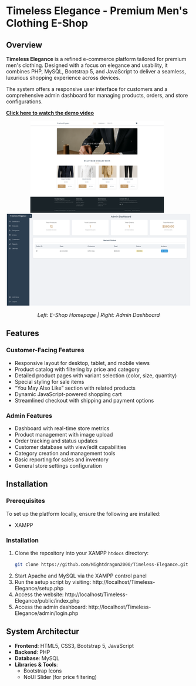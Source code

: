 # Timeless Elegance - Premium Men's Clothing E-Shop

## Overview

**Timeless Elegance** is a refined e-commerce platform tailored for premium men's clothing. Designed with a focus on elegance and usability, it combines PHP, MySQL, Bootstrap 5, and JavaScript to deliver a seamless, luxurious shopping experience across devices.

The system offers a responsive user interface for customers and a comprehensive admin dashboard for managing products, orders, and store configurations.

**[Click here to watch the demo video](https://youtu.be/9eMKdVKOpF0)**

<div align="center">
  <!-- force both images to 250px tall, widths auto‑scaled -->
  <img src="images/store-page.png" alt="Store Page" height="250" />&nbsp;&nbsp;
  <img src="images/admin-page.png" alt="Admin Dashboard" height="250" />
</div>

<p align="center">
  <em>Left: E-Shop Homepage | Right: Admin Dashboard</em>
</p>


## Features

### Customer-Facing Features
- Responsive layout for desktop, tablet, and mobile views  
- Product catalog with filtering by price and category  
- Detailed product pages with variant selection (color, size, quantity)  
- Special styling for sale items  
- “You May Also Like” section with related products  
- Dynamic JavaScript-powered shopping cart  
- Streamlined checkout with shipping and payment options  

### Admin Features
- Dashboard with real-time store metrics  
- Product management with image upload  
- Order tracking and status updates  
- Customer database with view/edit capabilities  
- Category creation and management tools  
- Basic reporting for sales and inventory  
- General store settings configuration 


## Installation

### Prerequisites

To set up the platform locally, ensure the following are installed:

- XAMPP 

### Installation

1. Clone the repository into your XAMPP `htdocs` directory:
   ```bash
   git clone https://github.com/Nightdragon2000/Timeless-Elegance.git
   ```
2. Start Apache and MySQL via the XAMPP control panel
3. Run the setup script by visiting: http://localhost/Timeless-Elegance/setup.php
4. Access the website: http://localhost/Timeless-Elegance/public/index.php
5. Access the admin dashboard: http://localhost/Timeless-Elegance/admin/login.php


## System Architectur

- **Frontend**: HTML5, CSS3, Bootstrap 5, JavaScript
- **Backend**: PHP
- **Database**: MySQL
- **Libraries & Tools**: 
  - Bootstrap Icons
  - NoUI Slider (for price filtering)

    
